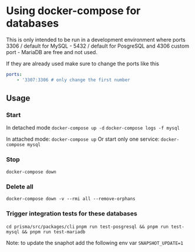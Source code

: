 # Using docker-compose for databases

This is only intended to be run in a development environment where ports 3306 / default for MySQL - 5432 / default for PosgreSQL and 4306 custom port - MariaDB are free and not used.

If they are already used make sure to change the ports like this

```yaml
ports:
    - '3307:3306 # only change the first number
```

## Usage

### Start

In detached mode
`docker-compose up -d`
`docker-compose logs -f mysql`

In attached mode:
`docker-compose up`
Or start only one service:
`docker-compose mysql`

### Stop

`docker-compose down`

### Delete all

`docker-compose down -v --rmi all --remove-orphans`

### Trigger integration tests for these databases

`cd prisma/src/packages/cli`
`pnpm run test-posgresql && pnpm run test-mysql && pnpm run test-mariadb`

Note: to update the snaphot add the following env var `SNAPSHOT_UPDATE=1`
